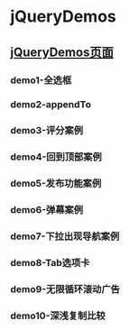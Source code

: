 # jQueryDemos

## <a href="https://wanghanwei19971211.github.io/jQueryDemos/">jQueryDemos页面</a>
  
### demo1-全选框
### demo2-appendTo
### demo3-评分案例
### demo4-回到顶部案例
### demo5-发布功能案例
### demo6-弹幕案例
### demo7-下拉出现导航案例
### demo8-Tab选项卡
### demo9-无限循环滚动广告
### demo10-深浅复制比较
